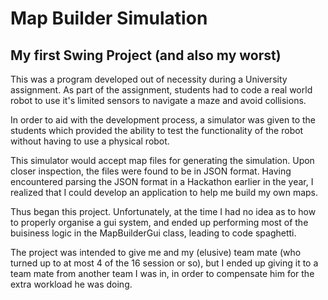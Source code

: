 # Map Builder Simulation
## My first Swing Project (and also my worst)

This was a program developed out of necessity during a University assignment.
As part of the assignment, students had to code a real world robot to use it's limited sensors to navigate a maze and avoid collisions.


In order to aid with the development process, a simulator was given to the students which provided the ability to test the functionality of the robot without having to use a physical robot.


This simulator would accept map files for generating the simulation. Upon closer inspection, the files were found to be in JSON format. Having encountered parsing the JSON format in a Hackathon earlier in the year, I realized that I could develop an application to help me build my own maps.


Thus began this project. Unfortunately, at the time I had no idea as to how to properly organise a gui system, and ended up performing most of the buisiness logic in the MapBuilderGui class, leading to code spaghetti.


The project was intended to give me and my (elusive) team mate (who turned up to at most 4 of the 16 session or so), but I ended up giving it to a team mate from another team I was in, in order to compensate him for the extra workload he was doing.
